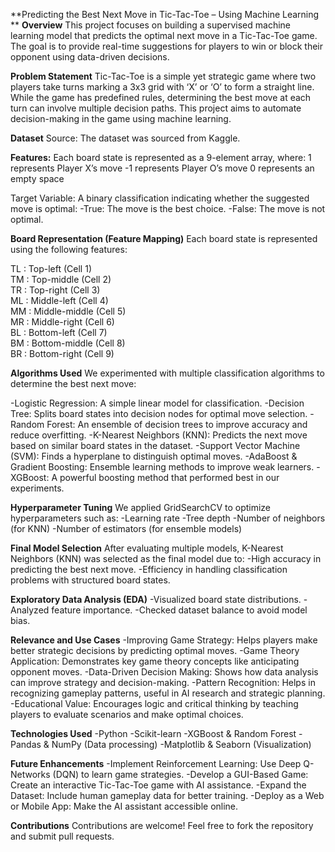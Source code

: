 **Predicting the Best Next Move in Tic-Tac-Toe – Using Machine Learning
**
**Overview**
This project focuses on building a supervised machine learning model that predicts the optimal next move in a Tic-Tac-Toe game. The goal is to provide real-time suggestions for players to win or block their opponent using data-driven decisions.

**Problem Statement**
Tic-Tac-Toe is a simple yet strategic game where two players take turns marking a 3x3 grid with ‘X’ or ‘O’ to form a straight line. While the game has predefined rules, determining the best move at each turn can involve multiple decision paths. This project aims to automate decision-making in the game using machine learning.

**Dataset**
Source: The dataset was sourced from Kaggle.

**Features:** 
Each board state is represented as a 9-element array, where:
1 represents Player X’s move
-1 represents Player O’s move
0 represents an empty space

Target Variable: A binary classification indicating whether the suggested move is optimal:
-True: The move is the best choice.
-False: The move is not optimal.

**Board Representation (Feature Mapping)**
Each board state is represented using the following features:

TL : Top-left (Cell 1)  
TM : Top-middle (Cell 2)  
TR : Top-right (Cell 3)  
ML : Middle-left (Cell 4)  
MM : Middle-middle (Cell 5)  
MR : Middle-right (Cell 6)  
BL : Bottom-left (Cell 7)  
BM : Bottom-middle (Cell 8)  
BR : Bottom-right (Cell 9)  

**Algorithms Used**
We experimented with multiple classification algorithms to determine the best next move:

-Logistic Regression: A simple linear model for classification.
-Decision Tree: Splits board states into decision nodes for optimal move selection.
-Random Forest: An ensemble of decision trees to improve accuracy and reduce overfitting.
-K-Nearest Neighbors (KNN): Predicts the next move based on similar board states in the dataset.
-Support Vector Machine (SVM): Finds a hyperplane to distinguish optimal moves.
-AdaBoost & Gradient Boosting: Ensemble learning methods to improve weak learners.
-XGBoost: A powerful boosting method that performed best in our experiments.

**Hyperparameter Tuning**
We applied GridSearchCV to optimize hyperparameters such as:
-Learning rate
-Tree depth
-Number of neighbors (for KNN)
-Number of estimators (for ensemble models)

**Final Model Selection**
After evaluating multiple models, K-Nearest Neighbors (KNN) was selected as the final model due to:
-High accuracy in predicting the best next move.
-Efficiency in handling classification problems with structured board states.

**Exploratory Data Analysis (EDA)**
-Visualized board state distributions.
-Analyzed feature importance.
-Checked dataset balance to avoid model bias.

**Relevance and Use Cases**
-Improving Game Strategy: Helps players make better strategic decisions by predicting optimal moves.
-Game Theory Application: Demonstrates key game theory concepts like anticipating opponent moves.
-Data-Driven Decision Making: Shows how data analysis can improve strategy and decision-making.
-Pattern Recognition: Helps in recognizing gameplay patterns, useful in AI research and strategic planning.
-Educational Value: Encourages logic and critical thinking by teaching players to evaluate scenarios and make optimal choices.

**Technologies Used**
-Python
-Scikit-learn
-XGBoost & Random Forest
-Pandas & NumPy (Data processing)
-Matplotlib & Seaborn (Visualization)

**Future Enhancements**
-Implement Reinforcement Learning: Use Deep Q-Networks (DQN) to learn game strategies.
-Develop a GUI-Based Game: Create an interactive Tic-Tac-Toe game with AI assistance.
-Expand the Dataset: Include human gameplay data for better training.
-Deploy as a Web or Mobile App: Make the AI assistant accessible online.

**Contributions**
Contributions are welcome! Feel free to fork the repository and submit pull requests.
